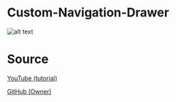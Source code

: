 # Custom-Navigation-Drawer
![alt text](https://drive.google.com/uc?id=1frkB2g3FGLCBDN6icLGAJ9NM_k4mhCcD)

# Source

[YouTube (tutorial)](https://www.youtube.com/watch?v=NoZfBhsxK8c)

[GitHub (Owner)](https://github.com/shrikanth7698/Custom-Navigation-Drawer)
